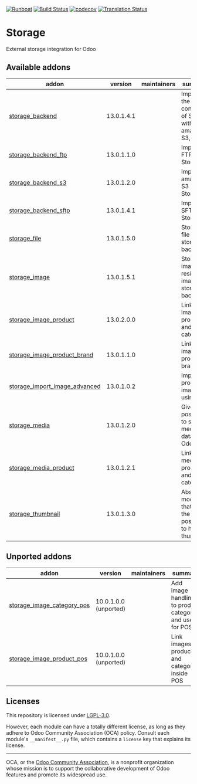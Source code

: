 
[![Runboat](https://img.shields.io/badge/runboat-Try%20me-875A7B.png)](https://runboat.odoo-community.org/builds?repo=OCA/storage&target_branch=13.0)
[![Build Status](https://travis-ci.com/OCA/storage.svg?branch=13.0)](https://travis-ci.com/OCA/storage)
[![codecov](https://codecov.io/gh/OCA/storage/branch/13.0/graph/badge.svg)](https://codecov.io/gh/OCA/storage)
[![Translation Status](https://translation.odoo-community.org/widgets/storage-13-0/-/svg-badge.svg)](https://translation.odoo-community.org/engage/storage-13-0/?utm_source=widget)

<!-- /!\ do not modify above this line -->

# Storage

External storage integration for Odoo

<!-- /!\ do not modify below this line -->

<!-- prettier-ignore-start -->

[//]: # (addons)

Available addons
----------------
addon | version | maintainers | summary
--- | --- | --- | ---
[storage_backend](storage_backend/) | 13.0.1.4.1 |  | Implement the concept of Storage with amazon S3, sftp...
[storage_backend_ftp](storage_backend_ftp/) | 13.0.1.1.0 |  | Implement FTP Storage
[storage_backend_s3](storage_backend_s3/) | 13.0.1.2.0 |  | Implement amazon S3 Storage
[storage_backend_sftp](storage_backend_sftp/) | 13.0.1.4.1 |  | Implement SFTP Storage
[storage_file](storage_file/) | 13.0.1.5.0 |  | Storage file in storage backend
[storage_image](storage_image/) | 13.0.1.5.1 |  | Store image and resized image in a storage backend
[storage_image_product](storage_image_product/) | 13.0.2.0.0 |  | Link images to products and categories
[storage_image_product_brand](storage_image_product_brand/) | 13.0.1.1.0 |  | Link images to product brands
[storage_import_image_advanced](storage_import_image_advanced/) | 13.0.1.0.2 |  | Import product images using CSV
[storage_media](storage_media/) | 13.0.1.2.0 |  | Give the posibility to store media data in Odoo
[storage_media_product](storage_media_product/) | 13.0.1.2.1 |  | Link media to products and categories
[storage_thumbnail](storage_thumbnail/) | 13.0.1.3.0 |  | Abstract module that add the possibility to have thumbnail


Unported addons
---------------
addon | version | maintainers | summary
--- | --- | --- | ---
[storage_image_category_pos](storage_image_category_pos/) | 10.0.1.0.0 (unported) |  | Add image handling to product category and use it for POS
[storage_image_product_pos](storage_image_product_pos/) | 10.0.1.0.0 (unported) |  | Link images to products and categories inside POS

[//]: # (end addons)

<!-- prettier-ignore-end -->

## Licenses

This repository is licensed under [LGPL-3.0](LICENSE).

However, each module can have a totally different license, as long as they adhere to Odoo Community Association (OCA)
policy. Consult each module's `__manifest__.py` file, which contains a `license` key
that explains its license.

----
OCA, or the [Odoo Community Association](http://odoo-community.org/), is a nonprofit
organization whose mission is to support the collaborative development of Odoo features
and promote its widespread use.
